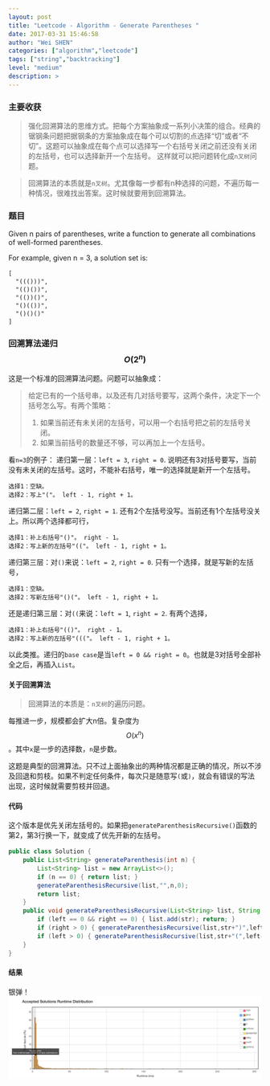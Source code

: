 ```yaml
---
layout: post
title: "Leetcode - Algorithm - Generate Parentheses "
date: 2017-03-31 15:46:58
author: "Wei SHEN"
categories: ["algorithm","leetcode"]
tags: ["string","backtracking"]
level: "medium"
description: >
---
```


### 主要收获
> 强化回溯算法的思维方式。把每个方案抽象成一系列小决策的组合。经典的锯钢条问题把据钢条的方案抽象成在每个可以切割的点选择“切”或者“不切”。这题可以抽象成在每个点可以选择写一个右括号关闭之前还没有关闭的左括号，也可以选择新开一个左括号。 这样就可以把问题转化成`n叉树`问题。

> 回溯算法的本质就是`n叉树`。尤其像每一步都有n种选择的问题，不遍历每一种情况，很难找出答案。这时候就要用到回溯算法。

### 题目
Given n pairs of parentheses, write a function to generate all combinations of well-formed parentheses.

For example, given n = 3, a solution set is:
```
[
  "((()))",
  "(()())",
  "(())()",
  "()(())",
  "()()()"
]
```

### 回溯算法递归 $$O(2^n)$$
这是一个标准的回溯算法问题。问题可以抽象成：
> 给定已有的一个括号串，以及还有几对括号要写，这两个条件，决定下一个括号怎么写。有两个策略：
>   1. 如果当前还有未关闭的左括号，可以用一个右括号把之前的左括号关闭。
>   2. 如果当前括号的数量还不够，可以再加上一个左括号。

看`n=3`的例子：
递归第一层：`left = 3`, `right = 0`. 说明还有3对括号要写，当前没有未关闭的左括号。这时，不能补右括号，唯一的选择就是新开一个左括号。
```
选择1：空缺。
选择2：写上"("。 left - 1, right + 1。
```
递归第二层：`left = 2`, `right = 1`. 还有2个左括号没写。当前还有1个左括号没关上。所以两个选择都可行，
```
选择1：补上右括号"()"。 right - 1。
选择2：写上新的左括号"(("。 left - 1, right + 1。
```
递归第三层：对`()`来说：`left = 2`, `right = 0`. 只有一个选择，就是写新的左括号，
```
选择1：空缺。
选择2：写新左括号"()("。 left - 1, right + 1。
```
还是递归第三层：对`((`来说：`left = 1`, `right = 2`. 有两个选择，
```
选择1：补上右括号"(()"。 right - 1。
选择2：写上新的左括号"((("。 left - 1, right + 1。
```
以此类推。递归的`base case`是当`left = 0 && right = 0`。也就是3对括号全部补全之后，再插入`List`。

#### 关于回溯算法
> 回溯算法的本质是：`n叉树`的遍历问题。

每推进一步，规模都会扩大n倍。复杂度为$$O(x^n)$$。其中`x`是一步的选择数，`n`是步数。

这题是典型的回溯算法。只不过上面抽象出的两种情况都是正确的情况，所以不涉及回退和剪枝。如果不判定任何条件，每次只是随意写`(`或`)`，就会有错误的写法出现，这时候就需要剪枝并回退。

#### 代码
这个版本是优先关闭左括号的。如果把`generateParenthesisRecursive()`函数的第2，第3行换一下，就变成了优先开新的左括号。
```java
public class Solution {
    public List<String> generateParenthesis(int n) {
        List<String> list = new ArrayList<>();
        if (n == 0) { return list; }
        generateParenthesisRecursive(list,"",n,0);
        return list;
    }
    public void generateParenthesisRecursive(List<String> list, String str, int left, int right) {
        if (left == 0 && right == 0) { list.add(str); return; }
        if (right > 0) { generateParenthesisRecursive(list,str+")",left,right-1); }
        if (left > 0) { generateParenthesisRecursive(list,str+"(",left-1,right+1); }
    }
}
```

#### 结果
银弹！
![generate-parentheses-1](/images/leetcode/generate-parentheses-1.png)
